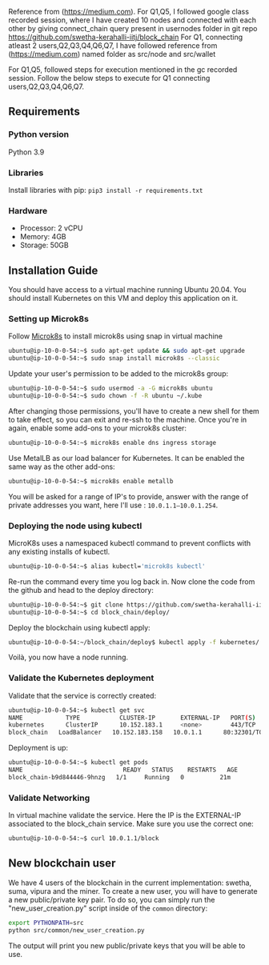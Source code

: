 Reference from (https://medium.com).
For Q1,Q5, I followed google class recorded session, where I have created 10 nodes and connected with each other by giving connect_chain query present in usernodes folder in git repo https://github.com/swetha-kerahalli-iitj/block_chain
For Q1, connecting atleast 2 users,Q2,Q3,Q4,Q6,Q7, I have followed reference from (https://medium.com) named folder as src/node and src/wallet

For Q1,Q5, followed steps for execution mentioned in the gc recorded session.
Follow the below steps to execute for Q1 connecting users,Q2,Q3,Q4,Q6,Q7.

## Requirements

### Python version
Python 3.9

### Libraries
Install libraries with pip:
`pip3 install -r requirements.txt`

### Hardware

- Processor: 2 vCPU
- Memory: 4GB
- Storage: 50GB

## Installation Guide

You should have access to a virtual machine running Ubuntu 20.04. 
You should install Kubernetes on this VM and deploy this application on it.

### Setting up Microk8s
Follow [Microk8s](https://microk8s.io/docs) to install microk8s using snap in virtual machine

```bash
ubuntu@ip-10-0-0-54:~$ sudo apt-get update && sudo apt-get upgrade
ubuntu@ip-10-0-0-54:~$ sudo snap install microk8s --classic
```

Update your user's permission to be added to the microk8s group:
```bash
ubuntu@ip-10-0-0-54:~$ sudo usermod -a -G microk8s ubuntu
ubuntu@ip-10-0-0-54:~$ sudo chown -f -R ubuntu ~/.kube
```

After changing those permissions, you'll have to create a new shell for them to take effect, so you 
can exit and re-ssh to the machine. Once you're in again, enable some add-ons to your microk8s cluster:
```bash
ubuntu@ip-10-0-0-54:~$ microk8s enable dns ingress storage
```

Use MetalLB as our load balancer for Kubernetes. It can be enabled the same way as the other add-ons:
```bash
ubuntu@ip-10-0-0-54:~$ microk8s enable metallb
```

You will be asked for a range of IP's to provide, answer with the range of private addresses you want, here I'll use : `10.0.1.1–10.0.1.254`.


### Deploying the node using kubectl
MicroK8s uses a namespaced kubectl command to prevent conflicts with any existing installs of kubectl.
```bash
ubuntu@ip-10-0-0-54:~$ alias kubectl='microk8s kubectl'
```

Re-run the command every time you log back in. Now clone the code from the github and head to the deploy directory:
```bash
ubuntu@ip-10-0-0-54:~$ git clone https://github.com/swetha-kerahalli-iitj/block_chain
ubuntu@ip-10-0-0-54:~$ cd block_chain/deploy/
```

Deploy the blockchain using kubectl apply:
```bash
ubuntu@ip-10-0-0-54:~/block_chain/deploy$ kubectl apply -f kubernetes/
```

Voilà, you now have a node running.

### Validate the Kubernetes deployment
Validate that the service is correctly created:
```bash
ubuntu@ip-10-0-0-54:~$ kubectl get svc
NAME            TYPE           CLUSTER-IP       EXTERNAL-IP   PORT(S)        AGE
kubernetes      ClusterIP      10.152.183.1     <none>        443/TCP        22m
block_chain   LoadBalancer   10.152.183.158   10.0.1.1      80:32301/TCP   20m
```

Deployment is up:

```bash
ubuntu@ip-10-0-0-54:~$ kubectl get pods
NAME                            READY   STATUS    RESTARTS   AGE
block_chain-b9d844446-9hnzg   1/1     Running   0          21m
```

### Validate Networking
In virtual machine validate the service. 
Here the IP is the EXTERNAL-IP associated to the block_chain service. Make sure you use the correct one:

```bash
ubuntu@ip-10-0-0-54:~$ curl 10.0.1.1/block
```


## New blockchain user 
We have 4 users of the blockchain in the current implementation: swetha, suma, vipura and the miner. To create a 
new user, you will have to generate a new public/private key pair. To do so, you can simply run the 
"new_user_creation.py" script inside of the `common` directory:
```bash
export PYTHONPATH=src
python src/common/new_user_creation.py 
```
The output will print you new public/private keys that you will be able to use.

